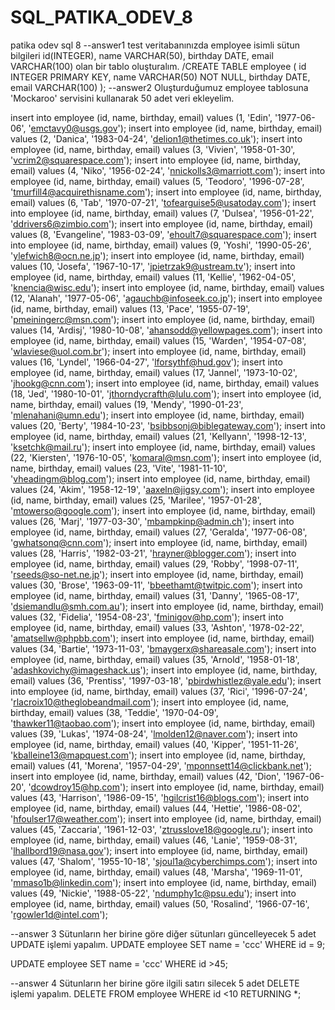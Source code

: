 # SQL_PATIKA_ODEV_8
patika odev sql 8
--answer1  test veritabanınızda employee isimli sütun bilgileri id(INTEGER), name VARCHAR(50), birthday DATE, email VARCHAR(100) olan bir tablo oluşturalım.
/CREATE TABLE employee (
	id INTEGER PRIMARY KEY,
	name VARCHAR(50) NOT NULL,
	birthday DATE,
	email VARCHAR(100)
);
--answer2 Oluşturduğumuz employee tablosuna 'Mockaroo' servisini kullanarak 50 adet veri ekleyelim.

insert into employee (id, name, birthday, email) values (1, 'Edin', '1977-06-06', 'emctavy0@usgs.gov');
insert into employee (id, name, birthday, email) values (2, 'Danica', '1983-04-24', 'delion1@thetimes.co.uk');
insert into employee (id, name, birthday, email) values (3, 'Vivien', '1958-01-30', 'vcrim2@squarespace.com');
insert into employee (id, name, birthday, email) values (4, 'Niko', '1956-02-24', 'nnickolls3@marriott.com');
insert into employee (id, name, birthday, email) values (5, 'Teodoro', '1996-07-28', 'tmurfill4@acquirethisname.com');
insert into employee (id, name, birthday, email) values (6, 'Tab', '1970-07-21', 'tofearguise5@usatoday.com');
insert into employee (id, name, birthday, email) values (7, 'Dulsea', '1956-01-22', 'ddrivers6@zimbio.com');
insert into employee (id, name, birthday, email) values (8, 'Evangeline', '1983-03-09', 'ehoult7@squarespace.com');
insert into employee (id, name, birthday, email) values (9, 'Yoshi', '1990-05-26', 'ylefwich8@ocn.ne.jp');
insert into employee (id, name, birthday, email) values (10, 'Josefa', '1967-10-17', 'jpietrzak9@ustream.tv');
insert into employee (id, name, birthday, email) values (11, 'Kellie', '1962-04-05', 'knencia@wisc.edu');
insert into employee (id, name, birthday, email) values (12, 'Alanah', '1977-05-06', 'agauchb@infoseek.co.jp');
insert into employee (id, name, birthday, email) values (13, 'Pace', '1955-07-19', 'pmeiningerc@msn.com');
insert into employee (id, name, birthday, email) values (14, 'Ardisj', '1980-10-08', 'ahansodd@yellowpages.com');
insert into employee (id, name, birthday, email) values (15, 'Warden', '1954-07-08', 'wlaviese@uol.com.br');
insert into employee (id, name, birthday, email) values (16, 'Lyndel', '1966-04-27', 'lforsythf@hud.gov');
insert into employee (id, name, birthday, email) values (17, 'Jannel', '1973-10-02', 'jhookg@cnn.com');
insert into employee (id, name, birthday, email) values (18, 'Jed', '1980-10-01', 'jthorndycrafth@lulu.com');
insert into employee (id, name, birthday, email) values (19, 'Mendy', '1990-01-23', 'mlenahani@umn.edu');
insert into employee (id, name, birthday, email) values (20, 'Berty', '1984-10-23', 'bsibbsonj@biblegateway.com');
insert into employee (id, name, birthday, email) values (21, 'Kellyann', '1998-12-13', 'ksetchk@mail.ru');
insert into employee (id, name, birthday, email) values (22, 'Kiersten', '1976-10-05', 'komaral@msn.com');
insert into employee (id, name, birthday, email) values (23, 'Vite', '1981-11-10', 'vheadingm@blog.com');
insert into employee (id, name, birthday, email) values (24, 'Akim', '1958-12-19', 'aaxeln@jigsy.com');
insert into employee (id, name, birthday, email) values (25, 'Marilee', '1957-01-28', 'mtowerso@google.com');
insert into employee (id, name, birthday, email) values (26, 'Marj', '1977-03-30', 'mbampkinp@admin.ch');
insert into employee (id, name, birthday, email) values (27, 'Geralda', '1977-06-08', 'gwhatsonq@cnn.com');
insert into employee (id, name, birthday, email) values (28, 'Harris', '1982-03-21', 'hrayner@blogger.com');
insert into employee (id, name, birthday, email) values (29, 'Robby', '1998-07-11', 'rseeds@so-net.ne.jp');
insert into employee (id, name, birthday, email) values (30, 'Brose', '1963-09-11', 'bbeethamt@twitpic.com');
insert into employee (id, name, birthday, email) values (31, 'Danny', '1965-08-17', 'dsiemandlu@smh.com.au');
insert into employee (id, name, birthday, email) values (32, 'Fidelia', '1954-08-23', 'fminigov@hp.com');
insert into employee (id, name, birthday, email) values (33, 'Ashton', '1978-02-22', 'amatsellw@phpbb.com');
insert into employee (id, name, birthday, email) values (34, 'Bartie', '1973-11-03', 'bmaygerx@shareasale.com');
insert into employee (id, name, birthday, email) values (35, 'Arnold', '1958-01-18', 'adashkovichy@imageshack.us');
insert into employee (id, name, birthday, email) values (36, 'Prentiss', '1997-03-18', 'pbirdwhistlez@yale.edu');
insert into employee (id, name, birthday, email) values (37, 'Rici', '1996-07-24', 'rlacroix10@theglobeandmail.com');
insert into employee (id, name, birthday, email) values (38, 'Teddie', '1970-04-09', 'thawker11@taobao.com');
insert into employee (id, name, birthday, email) values (39, 'Lukas', '1974-08-24', 'lmolden12@naver.com');
insert into employee (id, name, birthday, email) values (40, 'Kipper', '1951-11-26', 'kballeine13@mapquest.com');
insert into employee (id, name, birthday, email) values (41, 'Morena', '1957-04-29', 'mponnsett14@clickbank.net');
insert into employee (id, name, birthday, email) values (42, 'Dion', '1967-06-20', 'dcowdroy15@hp.com');
insert into employee (id, name, birthday, email) values (43, 'Harrison', '1986-09-15', 'hgilcrist16@blogs.com');
insert into employee (id, name, birthday, email) values (44, 'Hettie', '1986-08-02', 'hfoulser17@weather.com');
insert into employee (id, name, birthday, email) values (45, 'Zaccaria', '1961-12-03', 'ztrusslove18@google.ru');
insert into employee (id, name, birthday, email) values (46, 'Lanie', '1959-08-31', 'lhallbord19@nasa.gov');
insert into employee (id, name, birthday, email) values (47, 'Shalom', '1955-10-18', 'sjoul1a@cyberchimps.com');
insert into employee (id, name, birthday, email) values (48, 'Marsha', '1969-11-01', 'mmaso1b@linkedin.com');
insert into employee (id, name, birthday, email) values (49, 'Nickie', '1988-05-22', 'ndumphy1c@psu.edu');
insert into employee (id, name, birthday, email) values (50, 'Rosalind', '1966-07-16', 'rgowler1d@intel.com');

--answer 3  Sütunların her birine göre diğer sütunları güncelleyecek 5 adet UPDATE işlemi yapalım.
UPDATE employee
SET name = 'ccc'
WHERE id = 9;

UPDATE employee
SET name = 'ccc'
WHERE id >45;

--answer 4 Sütunların her birine göre ilgili satırı silecek 5 adet DELETE işlemi yapalım.
DELETE FROM employee
WHERE id <10
RETURNING *;

